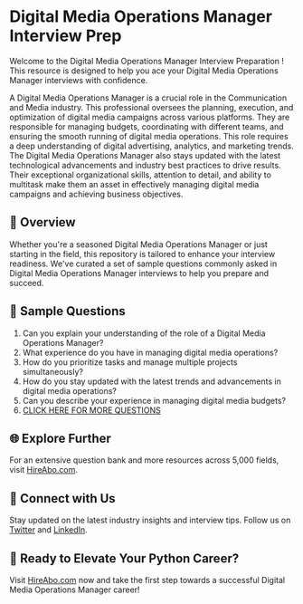 # Digital Media Operations Manager Interview Prep

Welcome to the Digital Media Operations Manager Interview Preparation ! This resource is designed to help you ace your Digital Media Operations Manager interviews with confidence.

A Digital Media Operations Manager is a crucial role in the Communication and Media industry. This professional oversees the planning, execution, and optimization of digital media campaigns across various platforms. They are responsible for managing budgets, coordinating with different teams, and ensuring the smooth running of digital media operations. This role requires a deep understanding of digital advertising, analytics, and marketing trends. The Digital Media Operations Manager also stays updated with the latest technological advancements and industry best practices to drive results. Their exceptional organizational skills, attention to detail, and ability to multitask make them an asset in effectively managing digital media campaigns and achieving business objectives.

## 🚀 Overview

Whether you're a seasoned Digital Media Operations Manager or just starting in the field, this repository is tailored to enhance your interview readiness. We've curated a set of sample questions commonly asked in Digital Media Operations Manager interviews to help you prepare and succeed.

## 📝 Sample Questions

1. Can you explain your understanding of the role of a Digital Media Operations Manager?
2. What experience do you have in managing digital media operations?
3. How do you prioritize tasks and manage multiple projects simultaneously?
4. How do you stay updated with the latest trends and advancements in digital media operations?
5. Can you describe your experience in managing digital media budgets?
6. [CLICK HERE FOR MORE QUESTIONS](https://hireabo.com/job/8_4_39/Digital%20Media%20Operations%20Manager)

## 🌐 Explore Further

For an extensive question bank and more resources across 5,000 fields, visit [HireAbo.com](https://www.hireabo.com).

## 📱 Connect with Us

Stay updated on the latest industry insights and interview tips. Follow us on [Twitter](https://twitter.com/hireabo) and [LinkedIn](https://www.linkedin.com/in/hire-abo-3609972a8/).

## 🚀 Ready to Elevate Your Python Career?

Visit [HireAbo.com](https://www.hireabo.com) now and take the first step towards a successful Digital Media Operations Manager career!